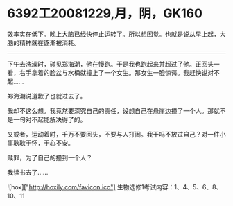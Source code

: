 # 6392工20081229,月，阴，GK160

效率实在低下。晚上大脑已经快停止运转了。所以想困觉。也就是说从早上起，大脑的精神就在逐渐被消耗。

----

下午去洗澡时，碰见郑海潮，他在慢跑。于是我也跑起来并超过了他。正回头一看，右手拿着的脸盆与水桶就撞上了一个女生。那女生一脸惊谔。我赶快说对不起……

郑海潮说道歉了也就过去了。

我却不这么想。我竟然要深究自己的责任，设想自己在悬崖边撞了一个人。那就不是一句对不起能解决得了的。

又或者，运动着时，千万不要回头，不要与人打闹。我干吗不放过自己？对一件小事耿耿于怀，于心不安。

赎罪，为了自己的撞到一个人？

我读书去了……

![hox]["http://hoxily.com/favicon.ico"] 生物选修1考试内容：1、4、5、6、8、10、11
